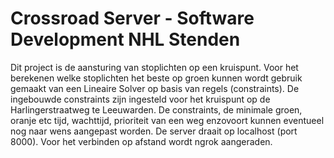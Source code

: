 # Crossroad Server - Software Development NHL Stenden
Dit project is de aansturing van stoplichten op een kruispunt. Voor het berekenen welke stoplichten het beste op groen kunnen wordt gebruik gemaakt van een Lineaire Solver op basis van regels (constraints). De ingebouwde constraints zijn ingesteld voor het kruispunt op de Harlingerstraatweg te Leeuwarden.
De constraints, de minimale groen, oranje etc tijd, wachttijd, prioriteit van een weg enzovoort kunnen eventueel nog naar wens aangepast worden.
De server draait op localhost (port 8000). Voor het verbinden op afstand wordt ngrok aangeraden.
